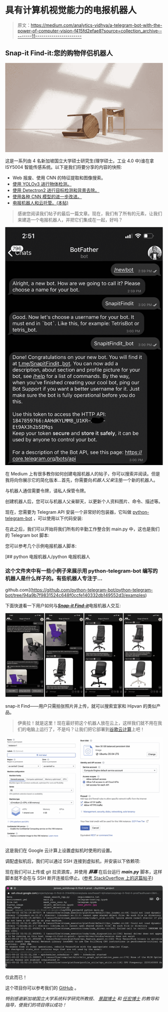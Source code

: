 # 具有计算机视觉能力的电报机器人

> 原文：<https://medium.com/analytics-vidhya/a-telegram-bot-with-the-power-of-computer-vision-f415fd2efae8?source=collection_archive---------11----------------------->

## Snap-it Find-it:您的购物伴侣机器人

![](img/7d078153e83d24370b8f3652dc7908a1.png)

这是一系列由 4 名新加坡国立大学硕士研究生(理学硕士。工业 4.0 中)谁在拿 ISY5004 智能传感系统。以下是我们将要分享的内容的快照:

*   Web 报废、使用 CNN 的特征提取和图像搜索。
*   [使用 YOLOv3 进行物体检测。](/@renxiang91/object-detection-using-yolov3-51baa2bbac94)
*   [使用 Detectron2 进行目标检测和背景去除。](https://jzys-low.medium.com/object-detection-and-background-removal-with-detectron2-2242a863cc51)
*   [使用各种 CNN 模型的进一步改进。](https://haomingkoo.medium.com/helping-machines-visualize-our-world-f1c489bb2da9)
*   [电报机器人和云托管。(本帖)](https://jensen-wong.medium.com/a-telegram-bot-with-the-power-of-computer-vision-f415fd2efae8)

> 感谢您阅读我们帖子的最后一篇文章。现在，我们有了所有的元素，让我们来建造一个电报机器人，并把它们集成在一起，好吗？

![](img/f00052152475d78f1a856e7dcb57c8b7.png)

在 Medium 上有很多教你如何创建电报机器人的帖子，你可以搜索并阅读。但是我将向你展示它的简化版本…首先，你需要向*机器人父亲*注册一个新的机器人。

与机器人通信需要令牌，请私人保管令牌。

创建机器人后，您可以与机器人父亲聊天，以更新个人资料图片、命令、描述等。

现在，您需要为 Telegram API 安装一个非常好的包装器，它叫做 [python-telegram-bot](https://github.com/python-telegram-bot/python-telegram-bot) ，可以使用以下代码安装:

在此之后，我们可以开始将我们所有的辛勤工作整合到 main.py 中，这也是我们的 Telegram bot 脚本:

您可以参考几个示例电报机器人脚本:

 [## python 电报机器人/python 电报机器人

### 这个文件夹中有一些小例子来展示用 python-telegram-bot 编写的机器人是什么样子的。有些机器人专注于…

github.com](https://github.com/python-telegram-bot/python-telegram-bot/tree/94a9b7f9831524c648f0ccfe140332db149552d3/examples) 

下面快速看一下用户如何与[***Snap-it Find-it***](https://t.me/SnapitFindit_bot)电报机器人交互:

![](img/e88fb5df649cd073eddf97fa83a03d38.png)

snap-it Find——用户只需拍张照片并上传，就可以搜索宜家和 Hipvan 的类似产品。

> 伊奥拉！就是这里！现在最好把这个机器人放在云上，这样我们就不用在我们的电脑上运行了，不是吗？让我们把它部署到[谷歌云计算](https://cloud.google.com/compute)上吧！

![](img/5b70dfcaadabdf5a9119cac5d6cdb018.png)

这是我们在 Google 云计算上设置虚拟机时使用的设置。

调配虚拟机后，我们可以通过 SSH 连接到虚拟机，并安装以下依赖项:

现在我们可以上传或 git 拉资源库，并使用 ***屏幕*** 在后台运行 ***main.py*** 脚本，这样脚本就不会在与 SSH 断开连接后停止。([参考 StackOverflow 上的这篇帖子](https://stackoverflow.com/questions/48221807/google-cloud-instance-terminate-after-close-browser))

![](img/2a29c332e86c4718f619dd5f9aff9ea3.png)

仅此而已！

这个项目你可以参考我们的 [GitHub](https://github.com/jensen8786/snap-it-find-it) 。

*特别感谢新加坡国立大学系统科学研究所教授、* [*景甜博士*](https://www.linkedin.com/in/ikanchi/) *和* [*任宏博士*](https://www.linkedin.com/in/jen-hong-tan-ph-d-804b282b/) *的教导和指导，使我们的项目得以成功！*